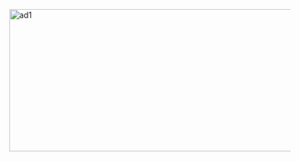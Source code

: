 <img width="512" height="256" alt="ad1" src="https://github.com/user-attachments/assets/37d73234-3813-48bf-955b-89ca61f9075e" />
